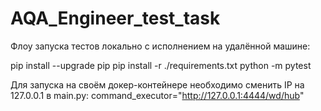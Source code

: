 # AQA_Engineer_test_task

Флоу запуска тестов локально с исполнением на удалённой машине: 

pip install --upgrade pip
pip install -r ./requirements.txt
python -m pytest

Для запуска на своём докер-контейнере необходимо сменить IP на 127.0.0.1 в main.py: 
command_executor="http://127.0.0.1:4444/wd/hub"
